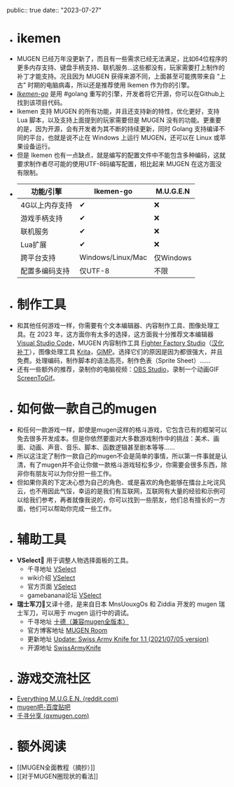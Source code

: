 public:: true
date:: "2023-07-27"

- # ikemen
- MUGEN 已经万年没更新了，而且有一些需求已经无法满足，比如64位程序的更多内存支持、键盘手柄支持、联机服务…这些都没有，玩家需要打上制作的补丁才能支持。况且因为 MUGEN 获得来源不同，上面甚至可能携带来自 “上古” 时期的电脑病毒，所以还是推荐使用 Ikemen 作为你的引擎。
- _[Ikemen-go](https://github.com/ikemen-engine/Ikemen-GO)_ 是用 #golang 重写的引擎，开发者将它开源，你可以在Github上找到该项目代码。
- Ikemen 支持 MUGEN 的所有功能，并且还支持新的特性，优化更好，支持 Lua 脚本，以及支持上面提到的玩家需要但是 MUGEN 没有的功能。更重要的是，因为开源，会有开发者为其不断的持续更新，同时 Golang 支持编译不同的平台，也就是说不止在 Windows 上运行 MUGEN，还可以在 Linux 或苹果设备运行。
- 但是 Ikemen 也有一点缺点，就是编写的配置文件中不能包含多种编码，这就要求制作者尽可能的使用UTF-8码编写配置，相比起来 MUGEN 在这方面没有限制。
- | 功能/引擎    | Ikemen-go | M.U.G.E.N |
  |----------|-----------|-----------|
  | 4G以上内存支持 | ✔         | ❌         |
  | 游戏手柄支持   | ✔         | ❌         |
  | 联机服务     | ✔         | ❌         |
  | Lua扩展    | ✔         | ❌         |
  |  跨平台支持 | Windows/Linux/Mac       |  仅Windows     |
  |  配置多编码支持 | 仅UTF-8       |  不限     |
- # 制作工具
- 和其他任何游戏一样，你需要有个文本编辑器、内容制作工具、图像处理工具。在 2023 年，这方面你有太多的选择，这方面我十分推荐文本编辑器 [Visual Studio Code](https://code.visualstudio.com/)，MUGEN 内容制作工具 [Fighter Factory Studio](http://fighterfactory.virtualltek.com/)（[汉化补丁](https://qxmugen.com/tools/10049)），图像处理工具 [Krita](https://apps.kde.org/zh-cn/krita/)，[GIMP](https://www.gimp.org/)。选择它们的原因是因为都很强大，并且免费。处理编码，制作脚本的语法高亮，制作色表（Sprite Sheet）……
- 还有一些额外的推荐，录制你的电脑视频：[OBS Studio](https://obsproject.com/)，录制一个动画GIF [ScreenToGif](https://www.screentogif.com/)。
- # 如何做一款自己的mugen
- 和任何一款游戏一样，即使是mugen这样的格斗游戏，它包含已有的框架可以免去很多开发成本。但是你依然要面对大多数游戏制作中的挑战：美术、画面、动画、声音、音乐、脚本、函数逻辑甚至剧本等等……
- 所以这注定了制作一款自己的mugen不会是简单的事情，所以第一件事就是认清，有了mugen并不会让你做一款格斗游戏轻松多少，你需要会很多东西，除非你有朋友可以为你分担一些工作。
- 但如果你真的下定决心想为自己的角色、或是喜欢的角色能够在擂台上叱诧风云，也不用因此气馁，幸运的是我们有互联网，互联网有大量的经验和示例可以给我们参考，再者就像我说的，你可以找到一些朋友，他们总有擅长的一方面，他们可以帮助你完成一些工作。
- # 辅助工具
- **VSelect**🔎 用于调整人物选择面板的工具。
	- 千寻地址 [VSelect](https://qxmugen.com/tools/10116)
	- wiki介绍 [VSelect](https://mugen.fandom.com/wiki/VSelect)
	- 官方页面 [VSelect](http://tunglashor.webnode.com/products/vselect/)
	- gamebanana论坛 [VSelect](https://gamebanana.com/tools/6090)
- **瑞士军刀**🏑又译十德，是来自日本 MnsUouxgOs 和 Ziddia 开发的 mugen 瑞士军刀，可以用于 mugen 运行中的调试。
	- 千寻地址 [十德（兼容mugen全版本） ](https://qxmugen.com/tools/10115)
	- 官方博客地址 [MUGEN Room](https://ziddia.blog.fc2.com/)
	- 更新地址 [Update: Swiss Army Knife for 1.1 (2021/07/05 version) ](https://ziddia.blog.fc2.com/blog-entry-62.html)
	- 开源地址 [SwissArmyKnife](https://github.com/ZiddiaMUGEN/SwissArmyKnife)
- # 游戏交流社区
- [Everything M.U.G.E.N. (reddit.com)](https://www.reddit.com/r/mugen/)
- [mugen吧-百度贴吧](https://tieba.baidu.com/f?kw=mugen&ie=utf-8)
- [千寻分享 (qxmugen.com)](https://qxmugen.com/)
- # 额外阅读
- [[MUGEN全面教程（摘抄）]]
- [[对于MUGEN圈现状的看法]]